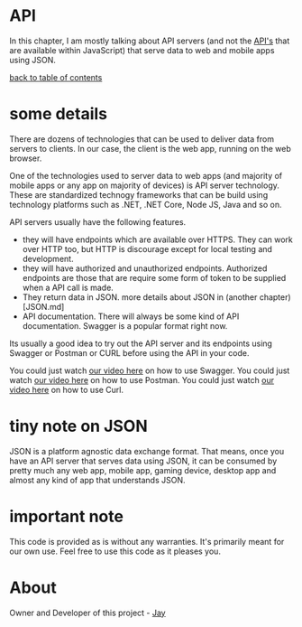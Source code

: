 # API

In this chapter, I am mostly talking about API servers (and not the [API's](https://developer.mozilla.org/en-US/docs/Web/API) that are available within JavaScript) that serve data to web and mobile apps using JSON.

[back to table of contents](../readme.md)

# some details

There are dozens of technologies that can be used to deliver data from servers to clients. In our case, the client is the web app, running on the web browser. 

One of the technologies used to server data to web apps (and majority of mobile apps or any app on majority of devices) is API server technology. These are standardized technogy frameworks that can be build using technology platforms such as .NET, .NET Core, Node JS, Java and so on.

API servers usually have the following features. 

* they will have endpoints which are available over HTTPS. They can work over HTTP too, but HTTP is discourage except for local testing and development.
* they will have authorized and unauthorized endpoints. Authorized endpoints are those that are require some form of token to be supplied when a API call is made. 
* They return data in JSON. more details about JSON in (another chapter)[JSON.md]
* API documentation. There will always be some kind of API documentation. Swagger is a popular format right now. 

Its usually a good idea to try out the API server and its endpoints using Swagger or Postman or CURL before using the API in your code.

You could just watch [our video here]() on how to use Swagger.
You could just watch [our video here]() on how to use Postman.
You could just watch [our video here]() on how to use Curl.

# tiny note on JSON

JSON is a platform agnostic data exchange format. That means, once you have an API server that serves data using JSON, it can be consumed by pretty much any web app, mobile app, gaming device, desktop app and almost any kind of app that understands JSON. 

# important note 

This code is provided as is without any warranties. It's primarily meant for our own use. Feel free to use this code as it pleases you.

# About

Owner and Developer of this project - [Jay](http://thechalakas.com)